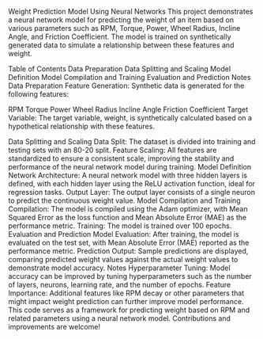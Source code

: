 Weight Prediction Model Using Neural Networks
This project demonstrates a neural network model for predicting the weight of an item based on various parameters such as RPM, Torque, Power, Wheel Radius, Incline Angle, and Friction Coefficient. The model is trained on synthetically generated data to simulate a relationship between these features and weight.

Table of Contents
Data Preparation
Data Splitting and Scaling
Model Definition
Model Compilation and Training
Evaluation and Prediction
Notes
Data Preparation
Feature Generation: Synthetic data is generated for the following features:

RPM
Torque
Power
Wheel Radius
Incline Angle
Friction Coefficient
Target Variable: The target variable, weight, is synthetically calculated based on a hypothetical relationship with these features.

Data Splitting and Scaling
Data Split: The dataset is divided into training and testing sets with an 80-20 split.
Feature Scaling: All features are standardized to ensure a consistent scale, improving the stability and performance of the neural network model during training.
Model Definition
Network Architecture: A neural network model with three hidden layers is defined, with each hidden layer using the ReLU activation function, ideal for regression tasks.
Output Layer: The output layer consists of a single neuron to predict the continuous weight value.
Model Compilation and Training
Compilation: The model is compiled using the Adam optimizer, with Mean Squared Error as the loss function and Mean Absolute Error (MAE) as the performance metric.
Training: The model is trained over 100 epochs.
Evaluation and Prediction
Model Evaluation: After training, the model is evaluated on the test set, with Mean Absolute Error (MAE) reported as the performance metric.
Prediction Output: Sample predictions are displayed, comparing predicted weight values against the actual weight values to demonstrate model accuracy.
Notes
Hyperparameter Tuning: Model accuracy can be improved by tuning hyperparameters such as the number of layers, neurons, learning rate, and the number of epochs.
Feature Importance: Additional features like RPM decay or other parameters that might impact weight prediction can further improve model performance.
This code serves as a framework for predicting weight based on RPM and related parameters using a neural network model. Contributions and improvements are welcome!
